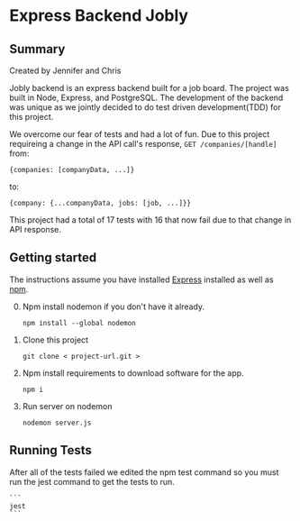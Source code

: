 # Express Backend Jobly
 
## Summary
 
Created by Jennifer and Chris
 
Jobly backend is an express backend built for a job board. The project was built in Node, Express, and PostgreSQL. The development of the backend was unique as we jointly decided to do test driven development(TDD) for this project.
 
We overcome our fear of tests and had a lot of fun. Due to this project requireing a change in the API call's response, `GET /companies/[handle]` from:
 
```
{companies: [companyData, ...]}
```
 
to:
 
```
{company: {...companyData, jobs: [job, ...]}}
```
 
 This project had a total of 17 tests with 16 that now fail due to that change in API response. 
 
## Getting started
The instructions assume you have installed [Express](https://expressjs.com/) installed as well as [npm](https://www.google.com/search?q=npm+installation+instuctions&oq=npm+installation+instuctions&aqs=chrome..69i57j33.4406j0j4&sourceid=chrome&ie=UTF-8).
 
0. Npm install nodemon if you don't have it already.
    ```
    npm install --global nodemon
    ```
 
 
1. Clone this project
    ```
    git clone < project-url.git >
    ```
 
2.  Npm install requirements to download software for the app.
    ```
    npm i
    ```
3. Run server on nodemon
    ```
    nodemon server.js
    ```
 
## Running Tests
After all of the tests failed we edited the npm test command so you must run the jest command to get the tests to run.
 
    ```
    jest
    ```
 
